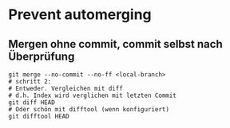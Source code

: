 # Prevent automerging 

## Mergen ohne commit, commit selbst nach Überprüfung 

```
git merge --no-commit --no-ff <local-branch>
# schritt 2:
# Entweder. Vergleichen mit diff
# d.h. Index wird verglichen mit letzten Commit
git diff HEAD
# Oder schön mit difftool (wenn konfiguriert) 
git difftool HEAD 
```
